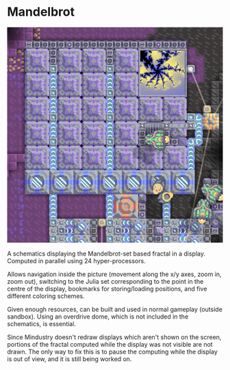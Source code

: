 # Mandelbrot

![Screenshot of the schematics in action](Mandelbrot.png)

A schematics displaying the Mandelbrot-set based fractal in a display. Computed in parallel using 24 hyper-processors.

Allows navigation inside the picture (movement along the x/y axes, zoom in, zoom out), switching to the Julia set corresponding to the point in the centre of the display, bookmarks for storing/loading positions, and five different coloring schemes.

Given enough resources, can be built and used in normal gameplay (outside sandbox). Using an overdrive dome, which is not included in the schematics, is essential.

Since Mindustry doesn't redraw displays which aren't shown on the screen, portions of the fractal computed while the display was not visible are not drawn. The only way to fix this is to pause the computing while the display is out of view, and it is still being worked on.
